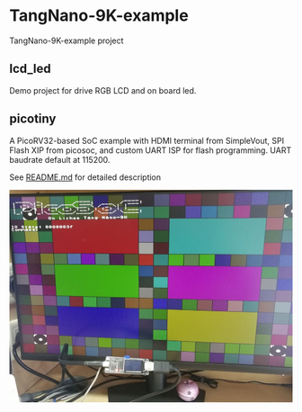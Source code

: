 # TangNano-9K-example
TangNano-9K-example project

## lcd_led
Demo project for drive RGB LCD and on board led.

## picotiny
A PicoRV32-based SoC example with HDMI terminal from SimpleVout, SPI Flash XIP from picosoc, and custom UART ISP for flash programming. UART baudrate default at $115200$.

See [README.md](picotiny/README.md) for detailed description

![picorv](picorv.jpg)

